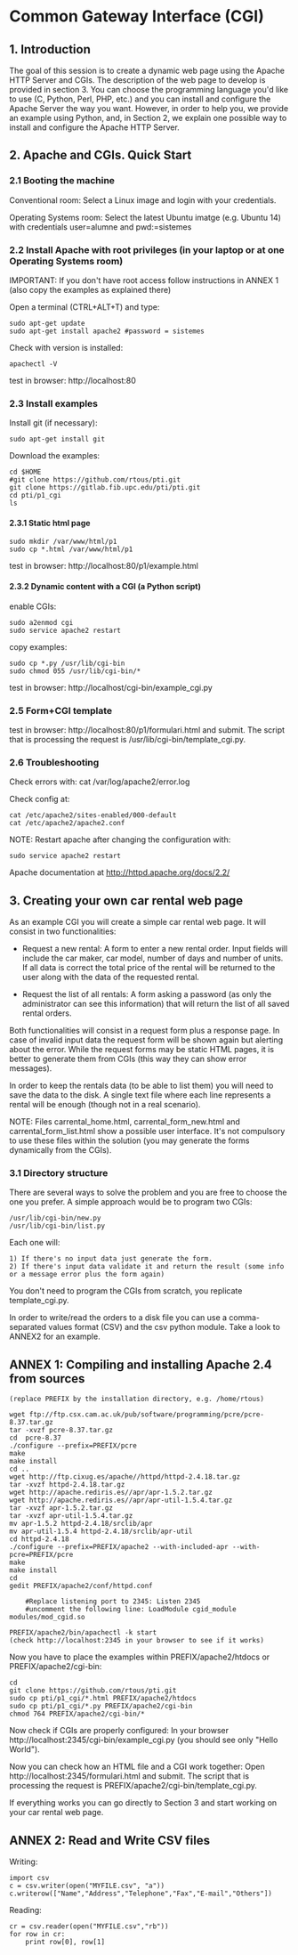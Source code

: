 # Common Gateway Interface (CGI)

## 1. Introduction

The goal of this session is to create a dynamic web page using the Apache HTTP Server and CGIs. The description of the web page to develop is provided in section 3. You can choose the programming language 
you'd like to use (C, Python, Perl, PHP, etc.) and you can install and configure the Apache Server the way you want. However, in order to help you, we provide an example using Python, and, in Section 2, we explain one possible way to install and configure the Apache HTTP Server.


## 2. Apache and CGIs. Quick Start

### 2.1 Booting the machine 

Conventional room: Select a Linux image and login with your credentials.

Operating Systems room: Select the latest Ubuntu imatge (e.g. Ubuntu 14) with credentials user=alumne and pwd:=sistemes


### 2.2 Install Apache with root privileges (in your laptop or at one Operating Systems room)

IMPORTANT: If you don't have root access follow instructions in ANNEX 1 (also copy the examples as explained there)

Open a terminal (CTRL+ALT+T) and type:

    sudo apt-get update
    sudo apt-get install apache2 #password = sistemes

Check with version is installed:

    apachectl -V

test in browser: http://localhost:80


### 2.3 Install examples

Install git (if necessary):

    sudo apt-get install git


Download the examples:

    cd $HOME       
    #git clone https://github.com/rtous/pti.git
    git clone https://gitlab.fib.upc.edu/pti/pti.git
    cd pti/p1_cgi
    ls
  
#### 2.3.1 Static html page
    
    sudo mkdir /var/www/html/p1
    sudo cp *.html /var/www/html/p1

test in browser: http://localhost:80/p1/example.html

#### 2.3.2 Dynamic content with a CGI (a Python script)

enable CGIs:

    sudo a2enmod cgi
    sudo service apache2 restart    

copy examples:
	    
    sudo cp *.py /usr/lib/cgi-bin
    sudo chmod 055 /usr/lib/cgi-bin/*

test in browser: http://localhost/cgi-bin/example_cgi.py

### 2.5 Form+CGI template

test in browser: http://localhost:80/p1/formulari.html and submit. The script that is processing the request is /usr/lib/cgi-bin/template_cgi.py. 

### 2.6 Troubleshooting

Check errors with:
    cat /var/log/apache2/error.log

Check config at:

    cat /etc/apache2/sites-enabled/000-default
    cat /etc/apache2/apache2.conf 

NOTE: Restart apache after changing the configuration with:

    sudo service apache2 restart

Apache documentation at http://httpd.apache.org/docs/2.2/

    
## 3. Creating your own car rental web page 

As an example CGI you will create a simple car rental web page. It will consist in two functionalities:

- Request a new rental: A form to enter a new rental order. Input fields will include the car maker, car model, number of days and number of units. If all data is correct the total price of the rental will be returned to the user along with the data of the requested rental.
 
- Request the list of all rentals: A form asking a password (as only the administrator can see this information) that will return the list of all saved rental orders. 

Both functionalities will consist in a request form plus a response page. In case of invalid input data the request form will be shown again but alerting about the error. While the request forms may be static HTML pages, it is better to generate them from CGIs (this way they can show error messages). 

In order to keep the rentals data (to be able to list them) you will need to save the data to the disk. A single text file where each line represents a rental will be enough (though not in a real scenario). 

NOTE: Files carrental_home.html, carrental_form_new.html and carrental_form_list.html show a possible user interface. It's not compulsory to use these files within the solution (you may generate the forms dynamically from the CGIs).

### 3.1 Directory structure

There are several ways to solve the problem and you are free to choose the one you prefer. A simple approach would be to program two CGIs:

    /usr/lib/cgi-bin/new.py
    /usr/lib/cgi-bin/list.py

Each one will:

	1) If there's no input data just generate the form.
	2) If there's input data validate it and return the result (some info or a message error plus the form again)

You don't need to program the CGIs from scratch, you replicate template_cgi.py.

In order to write/read the orders to a disk file you can use a comma-separated values format (CSV) and the csv python module. Take a look to ANNEX2 for an example.

## ANNEX 1: Compiling and installing Apache 2.4 from sources

	(replace PREFIX by the installation directory, e.g. /home/rtous)

	wget ftp://ftp.csx.cam.ac.uk/pub/software/programming/pcre/pcre-8.37.tar.gz
   	tar -xvzf pcre-8.37.tar.gz
	cd  pcre-8.37
	./configure --prefix=PREFIX/pcre
  	make
	make install
	cd ..	
	wget http://ftp.cixug.es/apache//httpd/httpd-2.4.18.tar.gz
	tar -xvzf httpd-2.4.18.tar.gz
	wget http://apache.rediris.es//apr/apr-1.5.2.tar.gz
	wget http://apache.rediris.es//apr/apr-util-1.5.4.tar.gz
	tar -xvzf apr-1.5.2.tar.gz 
 	tar -xvzf apr-util-1.5.4.tar.gz
	mv apr-1.5.2 httpd-2.4.18/srclib/apr
   	mv apr-util-1.5.4 httpd-2.4.18/srclib/apr-util
	cd httpd-2.4.18	
	./configure --prefix=PREFIX/apache2 --with-included-apr --with-pcre=PREFIX/pcre
	make
	make install
	cd
	gedit PREFIX/apache2/conf/httpd.conf

		#Replace listening port to 2345: Listen 2345 
		#uncomment the following line: LoadModule cgid_module modules/mod_cgid.so
	
   	PREFIX/apache2/bin/apachectl -k start
    (check http://localhost:2345 in your browser to see if it works)

Now you have to place the examples within PREFIX/apache2/htdocs or PREFIX/apache2/cgi-bin:

    cd       
    git clone https://github.com/rtous/pti.git
    sudo cp pti/p1_cgi/*.html PREFIX/apache2/htdocs
    sudo cp pti/p1_cgi/*.py PREFIX/apache2/cgi-bin
    chmod 764 PREFIX/apache2/cgi-bin/* 

Now check if CGIs are properly configured: In your browser http://localhost:2345/cgi-bin/example_cgi.py (you should see only "Hello World").

Now you can check how an HTML file and a CGI work together: Open http://localhost:2345/formulari.html and submit. The script that is processing the request is PREFIX/apache2/cgi-bin/template_cgi.py. 

If everything works you can go directly to Section 3 and start working on your car rental web page. 
    
  
## ANNEX 2: Read and Write CSV files

Writing:

    import csv
    c = csv.writer(open("MYFILE.csv", "a"))
    c.writerow(["Name","Address","Telephone","Fax","E-mail","Others"])

Reading:

    cr = csv.reader(open("MYFILE.csv","rb"))
    for row in cr:    
        print row[0], row[1]




